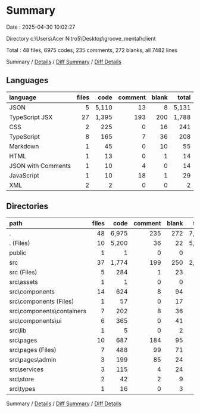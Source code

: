 # Summary

Date : 2025-04-30 10:02:27

Directory c:\\Users\\Acer Nitro5\\Desktop\\groove_mental\\client

Total : 48 files,  6975 codes, 235 comments, 272 blanks, all 7482 lines

Summary / [Details](details.md) / [Diff Summary](diff.md) / [Diff Details](diff-details.md)

## Languages
| language | files | code | comment | blank | total |
| :--- | ---: | ---: | ---: | ---: | ---: |
| JSON | 5 | 5,110 | 13 | 8 | 5,131 |
| TypeScript JSX | 27 | 1,395 | 193 | 200 | 1,788 |
| CSS | 2 | 225 | 0 | 16 | 241 |
| TypeScript | 8 | 165 | 7 | 36 | 208 |
| Markdown | 1 | 45 | 0 | 10 | 55 |
| HTML | 1 | 13 | 0 | 1 | 14 |
| JSON with Comments | 1 | 10 | 4 | 0 | 14 |
| JavaScript | 1 | 10 | 18 | 1 | 29 |
| XML | 2 | 2 | 0 | 0 | 2 |

## Directories
| path | files | code | comment | blank | total |
| :--- | ---: | ---: | ---: | ---: | ---: |
| . | 48 | 6,975 | 235 | 272 | 7,482 |
| . (Files) | 10 | 5,200 | 36 | 22 | 5,258 |
| public | 1 | 1 | 0 | 0 | 1 |
| src | 37 | 1,774 | 199 | 250 | 2,223 |
| src (Files) | 5 | 284 | 1 | 23 | 308 |
| src\\assets | 1 | 1 | 0 | 0 | 1 |
| src\\components | 14 | 624 | 8 | 94 | 726 |
| src\\components (Files) | 1 | 57 | 0 | 17 | 74 |
| src\\components\\containers | 7 | 202 | 8 | 36 | 246 |
| src\\components\\ui | 6 | 365 | 0 | 41 | 406 |
| src\\lib | 1 | 5 | 0 | 2 | 7 |
| src\\pages | 10 | 687 | 184 | 95 | 966 |
| src\\pages (Files) | 7 | 488 | 99 | 71 | 658 |
| src\\pages\\admin | 3 | 199 | 85 | 24 | 308 |
| src\\services | 3 | 115 | 4 | 24 | 143 |
| src\\store | 2 | 42 | 2 | 9 | 53 |
| src\\types | 1 | 16 | 0 | 3 | 19 |

Summary / [Details](details.md) / [Diff Summary](diff.md) / [Diff Details](diff-details.md)